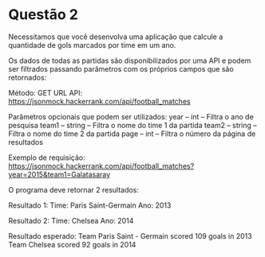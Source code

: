 # Questão 2


Necessitamos que você desenvolva uma aplicação que calcule a quantidade de gols marcados por time em um ano.

Os dados de todas as partidas são disponibilizados por uma API e podem ser filtrados passando parâmetros com os próprios campos que são retornados:

Método: GET
URL API: https://jsonmock.hackerrank.com/api/football_matches

Parâmetros opcionais que podem ser utilizados:
year – int – Filtra o ano de pesquisa
team1 – string – Filtra o nome do time 1 da partida
team2 – string – Filtra o nome do time 2 da partida
page – int – Filtra o número da página de resultados

Exemplo de requisição:
https://jsonmock.hackerrank.com/api/football_matches?year=2015&team1=Galatasaray

O programa deve retornar 2 resultados:

Resultado 1:
Time: Paris Saint-Germain
Ano: 2013

Resultado 2:
Time: Chelsea
Ano: 2014

Resultado esperado:
Team Paris Saint - Germain scored 109 goals in 2013
Team Chelsea scored 92 goals in 2014
